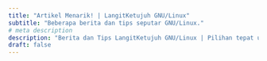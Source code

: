 ```yaml
---
title: "Artikel Menarik! | LangitKetujuh GNU/Linux"
subtitle: "Beberapa berita dan tips seputar GNU/Linux."
# meta description
description: "Berita dan Tips LangitKetujuh GNU/Linux | Pilihan tepat untuk desainer dan pengguna desktop"
draft: false
---
```

